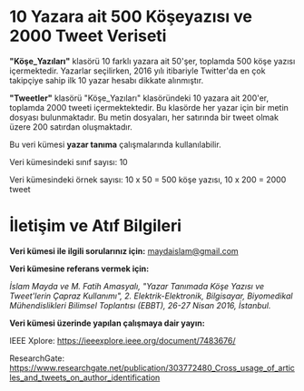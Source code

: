 # 10 Yazara ait 500 Köşeyazısı ve 2000 Tweet Veriseti

**"Köşe_Yazıları"** klasörü 10 farklı yazara ait 50'şer, toplamda 500 köşe yazısı içermektedir. Yazarlar seçilirken, 2016 yılı itibariyle Twitter'da en çok takipçiye sahip ilk 10 yazar hesabı dikkate alınmıştır. 

**"Tweetler"** klasörü "Köşe_Yazıları" klasöründeki 10 yazara ait 200'er, toplamda 2000 tweeti içermektektedir. Bu klasörde her yazar için bir metin dosyası bulunmaktadır. Bu metin dosyaları, her satırında bir tweet olmak üzere 200 satırdan oluşmaktadır.

Bu veri kümesi **yazar tanıma** çalışmalarında kullanılabilir.

Veri kümesindeki sınıf sayısı: 10

Veri kümesindeki örnek sayısı: 10 x 50 = 500 köşe yazısı, 10 x 200 = 2000 tweet

# İletişim ve Atıf Bilgileri

**Veri kümesi ile ilgili sorularınız için:** maydaislam@gmail.com 

**Veri kümesine referans vermek için:**

*İslam Mayda ve M. Fatih Amasyalı, "Yazar Tanımada Köşe Yazısı ve Tweet'lerin Çapraz Kullanımı", 2. Elektrik-Elektronik, Bilgisayar, Biyomedikal Mühendislikleri Bilimsel Toplantısı (EBBT), 26-27 Nisan 2016, İstanbul.*

**Veri kümesi üzerinde yapılan çalışmaya dair yayın:**

IEEE Xplore: https://ieeexplore.ieee.org/document/7483676/

ResearchGate: https://www.researchgate.net/publication/303772480_Cross_usage_of_articles_and_tweets_on_author_identification

